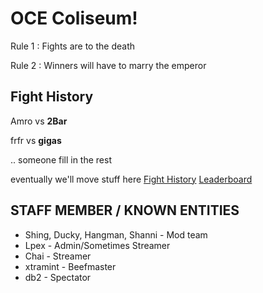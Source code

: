 # OCE Coliseum!

Rule 1 : Fights are to the death

Rule 2 : Winners will have to marry the emperor

## Fight History

Amro vs **2Bar**

frfr vs **gigas**

.. someone fill in the rest

eventually we'll move stuff here
[Fight History](HISTORY.md) [Leaderboard](https://challonge.com/OCEDiscordBEEF)

## STAFF MEMBER / KNOWN ENTITIES ##

- Shing, Ducky, Hangman, Shanni - Mod team
- Lpex - Admin/Sometimes Streamer
- Chai - Streamer
- xtramint - Beefmaster
- db2 - Spectator

